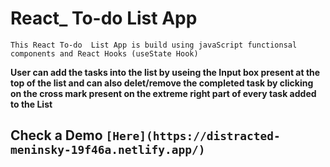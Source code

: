 # React_ To-do List App
`This React To-do  List App is build using javaScript functionsal components and React Hooks (useState Hook)`



__User can add the tasks into the list by useing the Input box present at the top of the list and can also delet/remove the completed task by clicking on the cross mark present on the extreme right part of every task added to the List__

## Check a Demo **`[Here](https://distracted-meninsky-19f46a.netlify.app/)`**